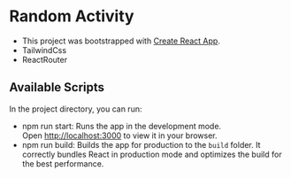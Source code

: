 # Random Activity

- This project was bootstrapped with [Create React App](https://github.com/facebook/create-react-app).
- TailwindCss
- ReactRouter

## Available Scripts

In the project directory, you can run:

- npm run start: Runs the app in the development mode.\
  Open [http://localhost:3000](http://localhost:3000) to view it in your browser.
- npm run build: Builds the app for production to the `build` folder. It correctly bundles React in production mode and optimizes the build for the best performance.
